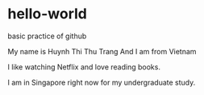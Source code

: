 # hello-world
basic practice of github

My name is Huynh Thi Thu Trang
And I am from Vietnam

I like watching Netflix and love reading books.

I am in Singapore right now for my undergraduate study.
